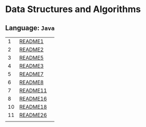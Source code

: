 # Data Structures and Algorithms

## Language: `Java`

|    |    |    |
|----|----|----|
|1| [README1](challenge1/README.md) |
|2| [README2](challenge2/README.md) |
|3| [README5](challenge5/README.md) |
|4| [README3](challenge3/README.md) |
|5| [README7](challenge7/README.md) |
|6| [README8](challenge8/README.md) |
|7| [README11](challenge11/README.md)|
|8| [README16](challenge16/README.md)|
|10| [README18](challenge18/README.md)|
|11| [README26](challenge26/README.md)|
|    |    |    |
